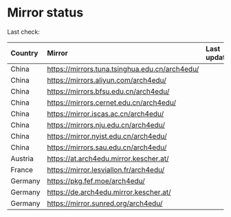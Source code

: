 <script src="./time.js"></script>
# Mirror status
Last check: <script type="text/javascript">localize(1704118597.6898072);</script>

|Country|Mirror|Last update|
|:------|:-----|:----------|
|China|https://mirrors.tuna.tsinghua.edu.cn/arch4edu/|<script type="text/javascript">localize(1704090708);</script>|
|China|https://mirrors.aliyun.com/arch4edu/|<script type="text/javascript">localize(1704090708);</script>|
|China|https://mirrors.bfsu.edu.cn/arch4edu/|<script type="text/javascript">localize(1704090708);</script>|
|China|https://mirrors.cernet.edu.cn/arch4edu/|<script type="text/javascript">localize(1704090708);</script>|
|China|https://mirror.iscas.ac.cn/arch4edu/|<script type="text/javascript">localize(1704090708);</script>|
|China|https://mirrors.nju.edu.cn/arch4edu/|<script type="text/javascript">localize(1704047831);</script>|
|China|https://mirror.nyist.edu.cn/arch4edu/|<script type="text/javascript">localize(1704090708);</script>|
|China|https://mirrors.sau.edu.cn/arch4edu/|<script type="text/javascript">localize(1704090708);</script>|
|Austria|https://at.arch4edu.mirror.kescher.at/|<script type="text/javascript">localize(1704090708);</script>|
|France|https://mirror.lesviallon.fr/arch4edu/|<script type="text/javascript">localize(1704090708);</script>|
|Germany|https://pkg.fef.moe/arch4edu/|<script type="text/javascript">localize(1704090708);</script>|
|Germany|https://de.arch4edu.mirror.kescher.at/|<script type="text/javascript">localize(1704090708);</script>|
|Germany|https://mirror.sunred.org/arch4edu/|<script type="text/javascript">localize(1704090708);</script>|

<script src="./tablefilter/tablefilter.js"></script>
<script src="./table.js"></script>